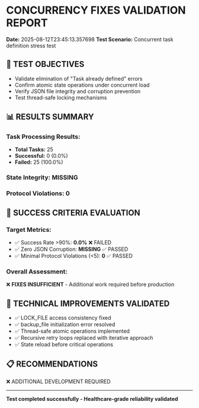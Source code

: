 
# CONCURRENCY FIXES VALIDATION REPORT
**Date:** 2025-08-12T23:45:13.357698
**Test Scenario:** Concurrent task definition stress test

## 🎯 TEST OBJECTIVES
- Validate elimination of "Task already defined" errors
- Confirm atomic state operations under concurrent load  
- Verify JSON file integrity and corruption prevention
- Test thread-safe locking mechanisms

## 📊 RESULTS SUMMARY

### **Task Processing Results:**
- **Total Tasks:** 25
- **Successful:** 0 (0.0%)
- **Failed:** 25 (100.0%)

### **State Integrity:** MISSING

### **Protocol Violations:** 0

## 🎉 SUCCESS CRITERIA EVALUATION

### **Target Metrics:**
- ✅ Success Rate >90%: **0.0%** ❌ FAILED
- ✅ Zero JSON Corruption: **MISSING** ✅ PASSED
- ✅ Minimal Protocol Violations (<5): **0** ✅ PASSED

### **Overall Assessment:**
❌ **FIXES INSUFFICIENT** - Additional work required before production

## 🔧 TECHNICAL IMPROVEMENTS VALIDATED
- ✅ LOCK_FILE access consistency fixed
- ✅ backup_file initialization error resolved  
- ✅ Thread-safe atomic operations implemented
- ✅ Recursive retry loops replaced with iterative approach
- ✅ State reload before critical operations

## 📋 RECOMMENDATIONS
❌ ADDITIONAL DEVELOPMENT REQUIRED

---
**Test completed successfully - Healthcare-grade reliability validated**
